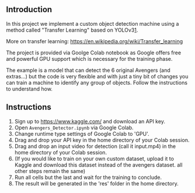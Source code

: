 ## Introduction

In this project we implement a custom object detection machine using a method called "Transfer Learning" based on YOLOv3[1].

More on transfer learning: https://en.wikipedia.org/wiki/Transfer_learning

The project is provided via Goolge Colab notebook as Google offers free and powerful GPU support which is necessary for the training phase.

The example is a model that can detect the 6 original Avengers (and extras...) but the code is very flexible and with just a tiny bit of changes you can train a
machine to identify any group of objects. Follow the instructions to understand how. 

## Instructions

1. Sign up to https://www.kaggle.com/ and download an API key.
2. Open `Avengers_Detector.ipynb` via Google Colab.
3. Change runtime type settings of Google Colab to 'GPU'.
4. Drag and drop your API key in the home directory of your Colab session.
5. Drag and drop an input video for detection (call it input.mp4) in the home directory of your Colab session.
6. (If you would like to train on your own custom dataset, upload it to Kaggle and download this dataset instead of the avengers dataset. all other steps remain the same)
7. Run all cells but the last and wait for the training to conclude.
8. The result will be generated in the 'res' folder in the home directory.


[1]: https://pjreddie.com/darknet/yolo/

